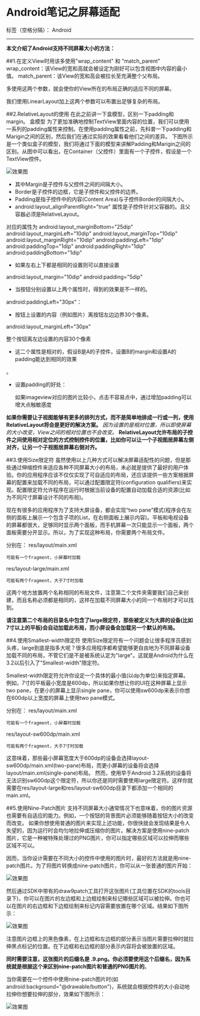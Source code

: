 ﻿# Android笔记之屏幕适配

标签（空格分隔）： Android

---

**本文介绍了Android支持不同屏幕大小的方法：**

##1.在定义View时用该多使用"wrap_content" 和 "match_parent"
wrap_content：该View的宽和高就会被设定为刚好可以包含视图中内容的最小值。
match_parent：该View的宽和高会被拉长至充满整个父布局。

多使用这两个参数，就会使你的View所在的布局正确的适应不同的屏幕。

我们使用LinearLayout加上这两个参数可以布置出足够复杂的布局。

##2.RelativeLayout的使用
在此之前讲一下盒模型，区别一下padding和margin。
盒模型
为了更加准确地控制TextView里面内容的位置，我们可以使用一系列的padding属性来控制。在使用padding属性之前，先科普一下padding和Marigin之间的区别，然后我们在通过实际的效果看看他们之间的差异。
下图所示是一个类似盒子的模型，我们将通过下面的模型来讲解Padding和Marigin之间的区别。从图中可以看出，在Container（父控件）里面有一个子控件，假设是一个TextView控件。


![效果图](https://github.com/Mage-M/StudyAndroid/raw/master/控件篇/图片/boxmodel.png)



 - 其中Margin是子控件与父控件之间的间隔大小。
 - Border是子控件的边框，它是子控件和父控件的边界。
 - Padding是指子控件中的内容(Content Area)与子控件Border的间隔大小。
 - android:layout_alignParentRight="true" 属性是子控件针对父容器的。且父容器必须是RelativeLayout。
 
对应的属性为
android:layout_marginBottom="25dip" 
android:layout_marginLeft="10dip" 
android:layout_marginTop="10dip" 
android:layout_marginRight="10dip" 
android:paddingLeft="1dip" 
android:paddingTop="1dip" 
android:paddingRight="1dip" 
android:paddingBottom="1dip"

 - 如果左右上下都是相同的设置则可以直接设置

android:layout_margin="10dip" 
android:padding="5dip"

 - 当按钮分别设置以上两个属性时，得到的效果是不一样的。

android:paddingLeft="30px"：

 - 按钮上设置的内容（例如图片）离按钮左边边界30个像素。

android:layout_marginLeft="30px"

整个按钮离左边设置的内容30个像素

 - 这二个属性是相对的，假设B是A的子控件，设置B的margin和设置A的padding能达到相同的效果

。

 - 设置padding的好处：

     如果imageview对应的图片比较小，点击不容易点中，通过增加padding可以增大点触敏感度


**如果你需要让子视图能够有更多的排列方式，而不是简单地排成一行或一列，使用RelativeLayout将会是更好的解决方案。**
*因为设置的是相对位置，所以即使屏幕的大小改变，View之间的相对位置也不会改变。*
**RelativeLayout允许布局的子控件之间使用相对定位的方式控制控件的位置，比如你可以让一个子视图居屏幕左侧对齐，让另一个子视图居屏幕右侧对齐。**


##3.使用Size限定符
虽然使用以上几种方式可以解决屏幕适配性的问题，但是那些通过伸缩控件来适应各种不同屏幕大小的布局，未必就是提供了最好的用户体验。你的应用程序应该不仅仅实现了可自适应的布局，还应该提供一些方案根据屏幕的配置来加载不同的布局，可以通过配置限定符(configuration qualifiers)来实现。配置限定符允许程序在运行时根据当前设备的配置自动加载合适的资源(比如为不同尺寸屏幕设计不同的布局)。

现在有很多的应用程序为了支持大屏设备，都会实现“two pane”模式(程序会在左侧的面板上展示一个包含子项的List，在右侧面板上展示内容)。平板和电视设备的屏幕都很大，足够同时显示两个面板，而手机屏幕一次只能显示一个面板，两个面板需要分开显示。所以，为了实现这种布局，你需要两个布局文件。

分别在：
res/layout/main.xml

    可能有一个fragment，小屏幕时加载
    
res/layout-large/main.xml

    可能有两个fragment，大于7寸时加载
    
这两个地方放置两个名称相同的布局文件，注意第二个文件夹需要我们自己来创建，而且名称必须都是相同的，这样在加载不同屏幕大小的同一个布局时才可以找到。


**请注意第二个布局的目录名中包含了large限定符，那些被定义为大屏的设备(比如7寸以上的平板)会自动加载此布局，而小屏设备会加载另一个默认的布局。**

##4.使用Smallest-width限定符
使用Size限定符有一个问题会让很多程序员感到头疼，large到底是指多大呢？很多应用程序都希望能够更自由地为不同屏幕设备加载不同的布局，不管它们是不是被系统认定为"large"。这就是Android为什么在3.2以后引入了"Smallest-width"限定符。

Smallest-width限定符允许你设定一个具体的最小值(以dp为单位)来指定屏幕。例如，7寸的平板最小宽度是600dp，所以如果你想让你的UI在这种屏幕上显示two pane，在更小的屏幕上显示single pane，你可以使用sw600dp来表示你想在600dp以上宽度的屏幕上使用two pane模式。

分别在：
res/layout/main.xml

    可能有一个fragment，小屏幕时加载
    
res/layout-sw600dp/main.xml

    可能有两个fragment，大于7寸时加载
    
    
    
这意味着，那些最小屏幕宽度大于600dp的设备会选择layout-sw600dp/main.xml(two-pane)布局，而更小屏幕的设备将会选择layout/main.xml(single-pane)布局。
然而，使用早于Android 3.2系统的设备将无法识别sw600dp这个限定符，所以你还是同时需要使用large限定符。这样你就需要在res/layout-large和res/layout-sw600dp目录下都添加一个相同的main.xml。

##5.使用Nine-Patch图片
支持不同屏幕大小通常情况下也意味着，你的图片资源也需要有自适应的能力。例如，一个按钮的背景图片必须能够随着按钮大小的改变而改变。
如果你想使用普通的图片来实现上述功能，你很快就会发现结果是令人失望的，因为运行时会均匀地拉伸或压缩你的图片。解决方案是使用nine-patch图片，它是一种被特殊处理过的PNG图片，你可以指定哪些区域可以拉伸而哪些区域不可以。

因而，当你设计需要在不同大小的控件中使用的图片时，最好的方法就是用nine-patch图片。为了将图片转换成nine-patch图片，你可以从一张普通的图片开始：


![效果图](https://github.com/Mage-M/StudyAndroid/raw/master/控件篇/图片/9p1.png)


然后通过SDK中带有的draw9patch工具打开这张图片(工具位置在SDK的tools目录下)，你可以在图片的左边框和上边框绘制来标记哪些区域可以被拉伸。你也可以在图片的右边框和下边框绘制来标记内容需要放置在哪个区域。结果如下图所示：

![效果图](https://github.com/Mage-M/StudyAndroid/raw/master/控件篇/图片/9p2.png)

注意图片边框上的黑色像素，在上边框和左边框的部分表示当图片需要拉伸时就拉伸黑点标记的位置。在下边框和右边框的部分表示内容将会被放置的区域。

**同时需要注意，这张图片的后缀名是 .9.png。你必须要使用这个后缀名，因为系统就是根据这个来区别nine-patch图片和普通的PNG图片的**。

当你需要在一个控件中使用nine-patch图片时(如android:background="@drawable/button")，系统就会根据控件的大小自动地拉伸你想要拉伸的部分，效果如下图所示：

![效果图](https://github.com/Mage-M/StudyAndroid/raw/master/控件篇/图片/9p3.png)



